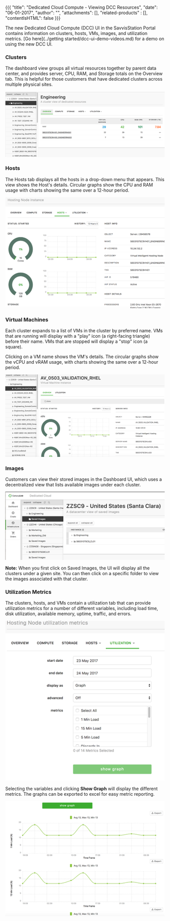 {{{
"title": "Dedicated Cloud Compute - Viewing DCC Resources",
"date": "06-01-2017",
"author": "",
"attachments": [],
"related-products" : [],
"contentIsHTML": false
}}}

The new Dedicated Cloud Compute (DCC) UI in the SavvisStation Portal contains information on clusters, hosts, VMs, images, and utilization metrics. [Go here](../getting started/dcc-ui-demo-videos.md) for a demo on using the new DCC UI.

### Clusters

The dashboard view groups all virtual resources together by parent data center, and provides server, CPU, RAM, and Storage totals on the Overview tab. This is helpful for those customers that have dedicated clusters across multiple physical sites.

![dashboard](../../images/dcc-ui-viewing-dcc-resources-1.png)

### Hosts

The Hosts tab displays all the hosts in a drop-down menu that appears. This view shows the Host's details. Circular graphs show the CPU and RAM usage with charts showing the same over a 12-hour period.

![dashboard](../../images/dcc-ui-viewing-dcc-resources-2.png)

### Virtual Machines

Each cluster expands to a list of VMs in the cluster by preferred name. VMs that are running will display with a "play" icon (a right-facing triangle) before their name. VMs that are stopped will display a "stop" icon (a square).

Clicking on a VM name shows the VM's details. The circular graphs show the vCPU and vRAM usage, with charts showing the same over a 12-hour period.

![dashboard](../../images/dcc-ui-viewing-dcc-resources-3.png)

### Images

Customers can view their stored images in the Dashboard UI, which uses a decentralized view that lists available images under each cluster.

![dashboard](../../images/dcc-ui-viewing-dcc-resources-4.png)

**Note:** When you first click on Saved Images, the UI will display all the clusters under a given site.  You can then click on a specific folder to view the images associated with that cluster.

### Utilization Metrics

The clusters, hosts, and VMs contain a utilization tab that can provide utilization metrics for a number of different variables, including load time, disk utilization, available memory, uptime, traffic, and errors.

![dashboard](../../images/dcc-ui-viewing-dcc-resources-5.png)

Selecting the variables and clicking **Show Graph** will display the different metrics. The graphs can be exported to excel for easy metric reporting.

![dashboard](../../images/dcc-ui-viewing-dcc-resources-6.png)
